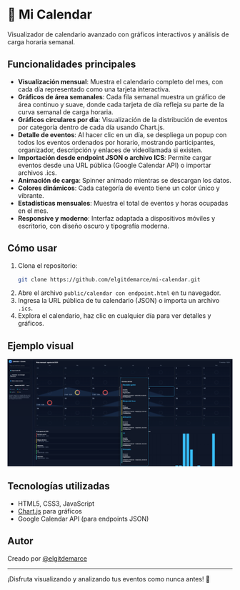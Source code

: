 # 📅 Mi Calendar

Visualizador de calendario avanzado con gráficos interactivos y análisis de carga horaria semanal.

## Funcionalidades principales

- **Visualización mensual**: Muestra el calendario completo del mes, con cada día representado como una tarjeta interactiva.
- **Gráficos de área semanales**: Cada fila semanal muestra un gráfico de área continuo y suave, donde cada tarjeta de día refleja su parte de la curva semanal de carga horaria.
- **Gráficos circulares por día**: Visualización de la distribución de eventos por categoría dentro de cada día usando Chart.js.
- **Detalle de eventos**: Al hacer clic en un día, se despliega un popup con todos los eventos ordenados por horario, mostrando participantes, organizador, descripción y enlaces de videollamada si existen.
- **Importación desde endpoint JSON o archivo ICS**: Permite cargar eventos desde una URL pública (Google Calendar API) o importar archivos .ics.
- **Animación de carga**: Spinner animado mientras se descargan los datos.
- **Colores dinámicos**: Cada categoría de evento tiene un color único y vibrante.
- **Estadísticas mensuales**: Muestra el total de eventos y horas ocupadas en el mes.
- **Responsive y moderno**: Interfaz adaptada a dispositivos móviles y escritorio, con diseño oscuro y tipografía moderna.

## Cómo usar

1. Clona el repositorio:
   ```sh
   git clone https://github.com/elgitdemarce/mi-calendar.git
   ```
2. Abre el archivo `public/calendar con endpoint.html` en tu navegador.
3. Ingresa la URL pública de tu calendario (JSON) o importa un archivo `.ics`.
4. Explora el calendario, haz clic en cualquier día para ver detalles y gráficos.

## Ejemplo visual

![Ejemplo de calendario con gráficos](src/micalendarexample.png)

## Tecnologías utilizadas

- HTML5, CSS3, JavaScript
- [Chart.js](https://www.chartjs.org/) para gráficos
- Google Calendar API (para endpoints JSON)

## Autor

Creado por [@elgitdemarce](https://github.com/elgitdemarce)

---
¡Disfruta visualizando y analizando tus eventos como nunca antes! 🚀
